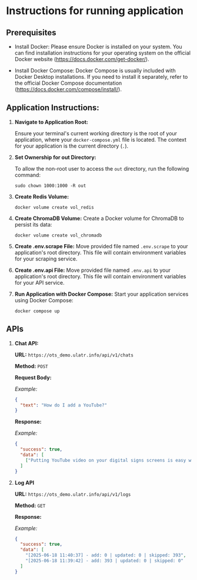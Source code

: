 # Instructions for running application

## Prerequisites

- Install Docker: Please ensure Docker is installed on your system. You can find installation instructions for your operating system on the official Docker website (https://docs.docker.com/get-docker/).

- Install Docker Compose: Docker Compose is usually included with Docker Desktop installations. If you need to install it separately, refer to the official Docker Compose documentation (https://docs.docker.com/compose/install/).

## Application Instructions:

1. **Navigate to Application Root:**

   Ensure your terminal's current working directory is the root of your application, where your `docker-compose.yml` file is located. The context for your application is the current directory (`.`).

2. **Set Ownership for out Directory:**

   To allow the non-root user to access the `out` directory, run the following command:

   ```
   sudo chown 1000:1000 -R out
   ```

3. **Create Redis Volume:**

   ```
   docker volume create vol_redis
   ```

4. **Create ChromaDB Volume:**
   Create a Docker volume for ChromaDB to persist its data:

   ```
   docker volume create vol_chromadb
   ```

5. **Create .env.scrape File:**
   Move provided file named `.env.scrape` to your application's root directory. This file will contain environment variables for your scraping service.

6. **Create .env.api File:**
   Move provided file named `.env.api` to your application's root directory. This file will contain environment variables for your API service.

7. **Run Application with Docker Compose:**
   Start your application services using Docker Compose:
   ```
   docker compose up
   ```

## APIs

1. **Chat API:**

   **URL:** `https://ots_demo.ulatr.info/api/v1/chats`

   **Method:** `POST`

   **Request Body:**

   _Example:_

   ```json
   {
     "text": "How do I add a YouTube?"
   }
   ```

   **Response:**

   _Example:_

   ```json
   {
     "success": true,
     "data": [
       ["Putting YouTube video on your digital signs screens is easy with..."]
     ]
   }
   ```

2. **Log API**

   **URL:** `https://ots_demo.ulatr.info/api/v1/logs`

   **Method:** `GET`

   **Response:**

   _Example:_

   ```json
   {
     "success": true,
     "data": [
       "[2025-06-18 11:40:37] - add: 0 | updated: 0 | skipped: 393",
       "[2025-06-18 11:39:42] - add: 393 | updated: 0 | skipped: 0"
     ]
   }
   ```

